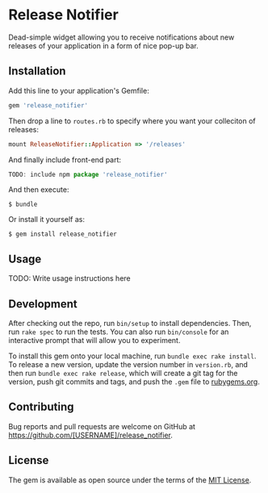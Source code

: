 # Release Notifier

Dead-simple widget allowing you to receive notifications about new releases of your application in a form of nice pop-up bar.

## Installation

Add this line to your application's Gemfile:

```ruby
gem 'release_notifier'
```

Then drop a line to `routes.rb` to specify where you want your colleciton of releases:

```ruby
mount ReleaseNotifier::Application => '/releases'
```

And finally include front-end part:

```javascript
TODO: include npm package 'release_notifier'
```

And then execute:

    $ bundle

Or install it yourself as:

    $ gem install release_notifier

## Usage

TODO: Write usage instructions here

## Development

After checking out the repo, run `bin/setup` to install dependencies. Then, run `rake spec` to run the tests. You can also run `bin/console` for an interactive prompt that will allow you to experiment.

To install this gem onto your local machine, run `bundle exec rake install`. To release a new version, update the version number in `version.rb`, and then run `bundle exec rake release`, which will create a git tag for the version, push git commits and tags, and push the `.gem` file to [rubygems.org](https://rubygems.org).

## Contributing

Bug reports and pull requests are welcome on GitHub at https://github.com/[USERNAME]/release_notifier.


## License

The gem is available as open source under the terms of the [MIT License](http://opensource.org/licenses/MIT).

